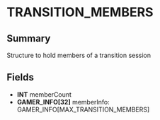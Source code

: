 # TRANSITION_MEMBERS

## Summary
Structure to hold members of a transition session

## Fields
* **INT** memberCount
* **GAMER_INFO[32]** memberInfo: GAMER_INFO[MAX_TRANSITION_MEMBERS]